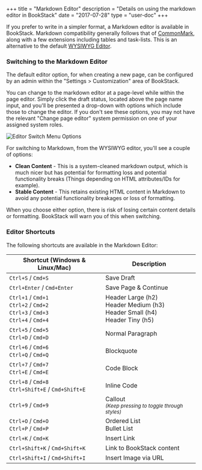 +++
title = "Markdown Editor"
description = "Details on using the markdown editor in BookStack"
date = "2017-07-28"
type = "user-doc"
+++

If you prefer to write in a simpler format, a Markdown editor is available in BookStack. Markdown compatibility generally follows that of [CommonMark](https://commonmark.org/), along with a few extensions including tables and task-lists.
This is an alternative to the default [WYSIWYG Editor](/docs/user/wysiwyg-editor/).


### Switching to the Markdown Editor

The default editor option, for when creating a new page, can be configured by an admin within the "Settings > Customization" area of BookStack.

You can change to the markdown editor at a page-level while within the page editor.
Simply click the draft status, located above the page name input, and you'll be presented a drop-down with options which include those to change the editor. If you don't see these options, you may not have the relevant "Change page editor" system permission on one of your assigned system roles.

![Editor Switch Menu Options](/images/docs/user/editor-switch-dropdown.png)

For switching to Markdown, from the WYSIWYG editor, you'll see a couple of options:

- **Clean Content** - This is a system-cleaned markdown output, which is much nicer but has potential for formatting loss and potential functionality breaks (Things depending on HTML attributes/IDs for example).
- **Stable Content** - This retains existing HTML content in Markdown to avoid any potential functionality breakages or loss of formatting.

When you choose either option, there is risk of losing certain content details or formatting. BookStack will warn you of this when switching.

### Editor Shortcuts

The following shortcuts are available in the Markdown Editor:

<table>
  <thead>
    <tr>
      <th>Shortcut (Windows &amp; Linux/Mac)</th>
      <th>Description</th>
    </tr>
  </thead>
  <tbody>
    <tr>
      <td><code>Ctrl+S</code> / <code>Cmd+S</code></td>
      <td>Save Draft</td>
    </tr>
    <tr>
      <td><code>Ctrl+Enter</code> / <code>Cmd+Enter</code></td>
      <td>Save Page &amp; Continue</td>
    </tr>
    <tr>
      <td>
        <code>Ctrl+1</code> / <code>Cmd+1</code> <br>
        <code>Ctrl+2</code> / <code>Cmd+2</code> <br>
        <code>Ctrl+3</code> / <code>Cmd+3</code> <br>
        <code>Ctrl+4</code> / <code>Cmd+4</code>
      </td>
      <td>
        Header Large (h2)<br>
        Header Medium (h3)<br>
        Header Small (h4)<br>
        Header Tiny (h5)
      </td>
    </tr>
    <tr>
      <td><code>Ctrl+5</code> / <code>Cmd+5</code><br><code>Ctrl+D</code> / <code>Cmd+D</code></td>
      <td>Normal Paragraph</td>
    </tr>
    <tr>
      <td><code>Ctrl+6</code> / <code>Cmd+6</code><br><code>Ctrl+Q</code> / <code>Cmd+Q</code></td>
      <td>Blockquote</td>
    </tr>
    <tr>
      <td><code>Ctrl+7</code> / <code>Cmd+7</code><br><code>Ctrl+E</code> / <code>Cmd+E</code></td>
      <td>Code Block</td>
    </tr>
    <tr>
      <td><code>Ctrl+8</code> / <code>Cmd+8</code><br><code>Ctrl+Shift+E</code> / <code>Cmd+Shift+E</code></td>
      <td>Inline Code</td>
    </tr>
    <tr>
      <td><code>Ctrl+9</code> / <code>Cmd+9</code></td>
      <td>Callout <br> <small><em>(Keep pressing to toggle through styles)</em></small></td>
    </tr>
    <tr>
      <td>
        <code>Ctrl+O</code> / <code>Cmd+O</code> <br>
        <code>Ctrl+P</code> / <code>Cmd+P</code>
      </td>
      <td>Ordered List <br> Bullet List</td>
    </tr>
    <tr>
      <td><code>Ctrl+K</code> / <code>Cmd+K</code></td>
      <td>Insert Link</td>
    </tr>
    <tr>
      <td><code>Ctrl+Shift+K</code> / <code>Cmd+Shift+K</code></td>
      <td>Link to BookStack content</td>
    </tr>
    <tr>
      <td><code>Ctrl+Shift+I</code> / <code>Cmd+Shift+I</code></td>
      <td>Insert Image via URL</td>
    </tr>
  </tbody>
</table>

